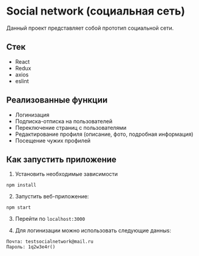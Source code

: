 # Social network (социальная сеть)

Данный проект представляет собой прототип социальной сети.

## Стек

- React
- Redux
- axios
- eslint

## Реализованные функции

- Логинизация
- Подписка-отписка на пользователей
- Переключение страниц с пользователями
- Редактирование профиля (описание, фото, подробная информация)
- Посещение чужих профилей

## Как запустить приложение

1. Установить необходимые зависимости

```
npm install
```

2. Запустить веб-приложение:

```
npm start
```

3. Перейти по `localhost:3000`

4. Для логинизации можно использовать следующие данныs:

```
Почта: testsocialnetwork@mail.ru
Пароль: 1q2w3e4r()
```
